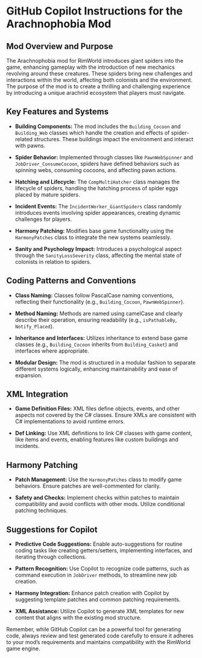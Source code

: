 # GitHub Copilot Instructions for the Arachnophobia Mod

## Mod Overview and Purpose

The Arachnophobia mod for RimWorld introduces giant spiders into the game, enhancing gameplay with the introduction of new mechanics revolving around these creatures. These spiders bring new challenges and interactions within the world, affecting both colonists and the environment. The purpose of the mod is to create a thrilling and challenging experience by introducing a unique arachnid ecosystem that players must navigate.

## Key Features and Systems

- **Building Components:** The mod includes the `Building_Cocoon` and `Building_Web` classes which handle the creation and effects of spider-related structures. These buildings impact the environment and interact with pawns.

- **Spider Behavior:** Implemented through classes like `PawnWebSpinner` and `JobDriver_ConsumeCocoon`, spiders have defined behaviors such as spinning webs, consuming cocoons, and affecting pawn actions.

- **Hatching and Lifecycle:** The `CompMultiHatcher` class manages the lifecycle of spiders, handling the hatching process of spider eggs placed by mature spiders.

- **Incident Events:** The `IncidentWorker_GiantSpiders` class randomly introduces events involving spider appearances, creating dynamic challenges for players.

- **Harmony Patching:** Modifies base game functionality using the `HarmonyPatches` class to integrate the new systems seamlessly.

- **Sanity and Psychology Impact:** Introduces a psychological aspect through the `SanityLossSeverity` class, affecting the mental state of colonists in relation to spiders.

## Coding Patterns and Conventions

- **Class Naming:** Classes follow PascalCase naming conventions, reflecting their functionality (e.g., `Building_Cocoon`, `PawnWebSpinner`).

- **Method Naming:** Methods are named using camelCase and clearly describe their operation, ensuring readability (e.g., `isPathableBy`, `Notify_Placed`).

- **Inheritance and Interfaces:** Utilizes inheritance to extend base game classes (e.g., `Building_Cocoon` inherits from `Building_Casket`) and interfaces where appropriate.

- **Modular Design:** The mod is structured in a modular fashion to separate different systems logically, enhancing maintainability and ease of expansion.

## XML Integration

- **Game Definition Files:** XML files define objects, events, and other aspects not covered by the C# classes. Ensure XMLs are consistent with C# implementations to avoid runtime errors.

- **Def Linking:** Use XML definitions to link C# classes with game content, like items and events, enabling features like custom buildings and incidents.

## Harmony Patching

- **Patch Management:** Use the `HarmonyPatches` class to modify game behaviors. Ensure patches are well-commented for clarity.

- **Safety and Checks:** Implement checks within patches to maintain compatibility and avoid conflicts with other mods. Utilize conditional patching techniques.

## Suggestions for Copilot

- **Predictive Code Suggestions:** Enable auto-suggestions for routine coding tasks like creating getters/setters, implementing interfaces, and iterating through collections.

- **Pattern Recognition:** Use Copilot to recognize code patterns, such as command execution in `JobDriver` methods, to streamline new job creation.

- **Harmony Integration:** Enhance patch creation with Copilot by suggesting template patches and common patching requirements.

- **XML Assistance:** Utilize Copilot to generate XML templates for new content that aligns with the existing mod structure.

Remember, while GitHub Copilot can be a powerful tool for generating code, always review and test generated code carefully to ensure it adheres to your mod’s requirements and maintains compatibility with the RimWorld game engine.
